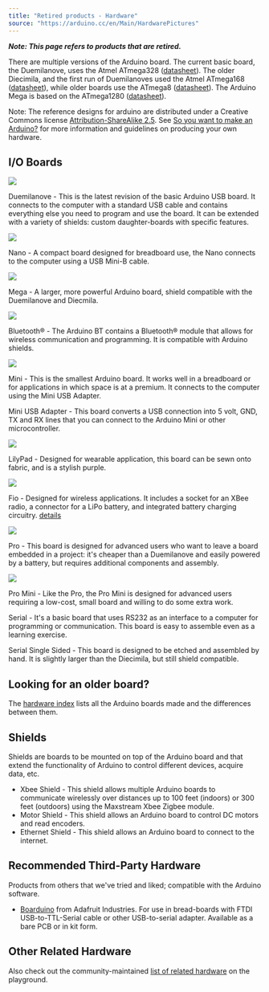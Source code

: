 ```yaml
---
title: "Retired products - Hardware"
source: "https://arduino.cc/en/Main/HardwarePictures"
---
```


***Note: This page refers to products that are retired.***

There are multiple versions of the Arduino board. The current basic board, the Duemilanove, uses the Atmel ATmega328 ([datasheet](http://www.atmel.com/dyn/resources/prod%5Fdocuments/doc8161.pdf)). The older Diecimila, and the first run of Duemilanoves used the Atmel ATmega168 ([datasheet](http://www.atmel.com/dyn/resources/prod%5Fdocuments/doc2545.pdf)), while older boards use the ATmega8 ([datasheet](http://www.atmel.com/dyn/resources/prod%5Fdocuments/doc2486.pdf)). The Arduino Mega is based on the ATmega1280 ([datasheet](http://www.atmel.com/dyn/resources/prod%5Fdocuments/doc2549.pdf)). 

Note: The reference designs for arduino are distributed under a Creative Commons license [Attribution-ShareAlike 2.5](http://creativecommons.org/licenses/by-sa/2.5/). See [So you want to make an Arduino?](//www.arduino.cc/en/Main/Policy) for more information and guidelines on producing your own hardware.

## I/O Boards

[![](assets/ArduinoDuemilanove240.jpg)](content/retired/01.boards/arduino-duemilanove)

Duemilanove - This is the latest revision of the basic Arduino USB board. It connects to the computer with a standard USB cable and contains everything else you need to program and use the board. It can be extended with a variety of shields: custom daughter-boards with specific features.

[![](assets/ArduinoNano240.jpg)](content/hardware/03.nano/boards/nano)

Nano - A compact board designed for breadboard use, the Nano connects to the computer using a USB Mini-B cable.

[![](assets/ArduinoMega240.jpg)](content/hardware/02.hero/boards/mega-2560)

Mega - A larger, more powerful Arduino board, shield compatible with the Duemilanove and Diecmila.

[![](assets/ArduinoBT240.jpg)](content/retired/01.boards/arduino-BT-v1)

Bluetooth® - The Arduino BT contains a Bluetooth® module that allows for wireless communication and programming. It is compatible with Arduino shields.

[![](assets/ArduinoMini240.jpg)](content/retired/01.boards/arduino-mini-05)

Mini - This is the smallest Arduino board. It works well in a breadboard or for applications in which space is at a premium. It connects to the computer using the Mini USB Adapter.

Mini USB Adapter - This board converts a USB connection into 5 volt, GND, TX and RX lines that you can connect to the Arduino Mini or other microcontroller.

[![](assets/ArduinoLilypad240.jpg)](content/retired/01.boards/lilypad-arduino-main-board)

LilyPad \- Designed for wearable application, this board can be sewn onto fabric, and is a stylish purple.

[![](assets/ArduinoFio240.jpg)](content/retired/01.boards/arduino-fio)

Fio - Designed for wireless applications. It includes a socket for an XBee radio, a connector for a LiPo battery, and integrated battery charging circuitry. [details](content/retired/01.boards/arduino-fio) 

[![](assets/ArduinoPro240.jpg)](content/retired/01.boards/arduino-pro)

Pro - This board is designed for advanced users who want to leave a board embedded in a project: it's cheaper than a Duemilanove and easily powered by a battery, but requires additional components and assembly.

[![](assets/ArduinoProMini240.jpg)](content/retired/01.boards/arduino-pro-mini)

Pro Mini - Like the Pro, the Pro Mini is designed for advanced users requiring a low-cost, small board and willing to do some extra work. 

Serial - It's a basic board that uses RS232 as an interface to a computer for programming or communication. This board is easy to assemble even as a learning exercise. 

Serial Single Sided - This board is designed to be etched and assembled by hand. It is slightly larger than the Diecimila, but still shield compatible. 

## Looking for an older board?

The [hardware index](content/retired/04.other/arduino-older-boards) lists all the Arduino boards made and the differences between them.

## Shields

Shields are boards to be mounted on top of the Arduino board and that extend the functionality of Arduino to control different devices, acquire data, etc. 

* Xbee Shield - This shield allows multiple Arduino boards to communicate wirelessly over distances up to 100 feet (indoors) or 300 feet (outdoors) using the Maxstream Xbee Zigbee module.
* Motor Shield - This shield allows an Arduino board to control DC motors and read encoders.
* Ethernet Shield - This shield allows an Arduino board to connect to the internet. 

## Recommended Third-Party Hardware

Products from others that we've tried and liked; compatible with the Arduino software.

* [Boarduino](http://www.ladyada.net/make/boarduino/) from Adafruit Industries. For use in bread-boards with FTDI USB-to-TTL-Serial cable or other USB-to-serial adapter. Available as a bare PCB or in kit form.

## Other Related Hardware

Also check out the community-maintained [list of related hardware](http://www.arduino.cc/playground/Main/SimilarBoards) on the playground.
